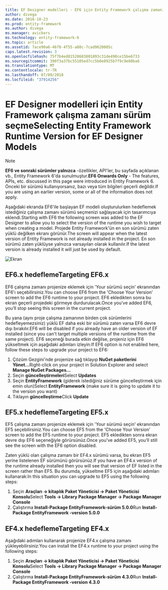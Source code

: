 ```yaml
---
title: EF Designer modelleri - EF6 için Entity Framework çalışma zamanı sürümü seçme
author: divega
ms.date: 2016-10-23
ms.prod: entity-framework
ms.author: divega
ms.manager: avickers
ms.technology: entity-framework-6
ms.topic: article
ms.assetid: 7ace90a6-46f8-4f55-a88c-7cad9620085c
caps.latest.revision: 3
ms.openlocfilehash: 75f7b4ed81528683801893c31de490ce15be6733
ms.sourcegitcommit: 390f3a37bc55105ed7cc5b0e0925b7f9c9e80ba6
ms.translationtype: MT
ms.contentlocale: tr-TR
ms.lasthandoff: 07/09/2018
ms.locfileid: "37914256"
---
```

# <a name="selecting-entity-framework-runtime-version-for-ef-designer-models"></a><span data-ttu-id="133d3-102">EF Designer modelleri için Entity Framework çalışma zamanı sürüm seçme</span><span class="sxs-lookup"><span data-stu-id="133d3-102">Selecting Entity Framework Runtime Version for EF Designer Models</span></span>
> [!NOTE]
> <span data-ttu-id="133d3-103">**EF6 ve sonraki sürümler yalnızca** -özellikler, API'ler, bu sayfada açıklanan vb., Entity Framework 6'da sunulmuştur.</span><span class="sxs-lookup"><span data-stu-id="133d3-103">**EF6 Onwards Only** - The features, APIs, etc. discussed in this page were introduced in Entity Framework 6.</span></span> <span data-ttu-id="133d3-104">Önceki bir sürümü kullanıyorsanız, bazı veya tüm bilgileri geçerli değildir.</span><span class="sxs-lookup"><span data-stu-id="133d3-104">If you are using an earlier version, some or all of the information does not apply.</span></span>

<span data-ttu-id="133d3-105">Aşağıdaki ekranda EF6'ile başlayan EF modeli oluşturulurken hedeflemek istediğiniz çalışma zamanı sürümü seçmenizi sağlayacak için tasarımcıya eklendi.</span><span class="sxs-lookup"><span data-stu-id="133d3-105">Starting with EF6 the following screen was added to the EF Designer to allow you to select the version of the runtime you wish to target when creating a model.</span></span> <span data-ttu-id="133d3-106">Projede Entity Framework'ün en son sürümü zaten yüklü değilken ekranı görünür.</span><span class="sxs-lookup"><span data-stu-id="133d3-106">The screen will appear when the latest version of Entity Framework is not already installed in the project.</span></span> <span data-ttu-id="133d3-107">En son sürümü zaten yüklüyse yalnızca varsayılan olarak kullanılır.</span><span class="sxs-lookup"><span data-stu-id="133d3-107">If the latest version is already installed it will just be used by default.</span></span>

![Ekran](~/ef6/media/screen.png)


## <a name="targeting-ef6x"></a><span data-ttu-id="133d3-109">EF6.x hedefleme</span><span class="sxs-lookup"><span data-stu-id="133d3-109">Targeting EF6.x</span></span>

<span data-ttu-id="133d3-110">EF6 çalışma zamanı projenize eklemek için 'Your sürümü seçin' ekranından EF6'ı seçebilirsiniz.</span><span class="sxs-lookup"><span data-stu-id="133d3-110">You can choose EF6 from the 'Choose Your Version' screen to add the EF6 runtime to your project.</span></span> <span data-ttu-id="133d3-111">EF6 ekledikten sonra bu ekran geçerli projedeki görmeye durdurulacak.</span><span class="sxs-lookup"><span data-stu-id="133d3-111">Once you've added EF6, you’ll stop seeing this screen in the current project.</span></span>

<span data-ttu-id="133d3-112">Bu yana (aynı proje çalışma zamanının birden çok sürümlerini hedefleyemezsiniz) yüklü EF daha eski bir sürümü zaten varsa EF6 devre dışı bırakılır.</span><span class="sxs-lookup"><span data-stu-id="133d3-112">EF6 will be disabled if you already have an older version of EF installed (since you can't target multiple versions of the runtime from the same project).</span></span> <span data-ttu-id="133d3-113">EF6 seçeneği burada etkin değilse, projeniz için EF6 yükseltmek için aşağıdaki adımları izleyin:</span><span class="sxs-lookup"><span data-stu-id="133d3-113">If EF6 option is not enabled here, follow these steps to upgrade your project to EF6:</span></span>

1.  <span data-ttu-id="133d3-114">Çözüm Gezgini'nde projenize sağ tıklayıp **NuGet paketlerini Yönet...**</span><span class="sxs-lookup"><span data-stu-id="133d3-114">Right-click on your project in Solution Explorer and select **Manage NuGet Packages...**</span></span>
2.  <span data-ttu-id="133d3-115">Seçin **güncelleştirmeleri**</span><span class="sxs-lookup"><span data-stu-id="133d3-115">Select **Updates**</span></span>
3.  <span data-ttu-id="133d3-116">Seçin **EntityFramework** (giderek istediğiniz sürüme güncelleştirmek için emin olun)</span><span class="sxs-lookup"><span data-stu-id="133d3-116">Select **EntityFramework** (make sure it is going to update it to the version you want)</span></span>
4.  <span data-ttu-id="133d3-117">Tıklayın **güncelleştirme**</span><span class="sxs-lookup"><span data-stu-id="133d3-117">Click **Update**</span></span>

 

## <a name="targeting-ef5x"></a><span data-ttu-id="133d3-118">EF5.x hedefleme</span><span class="sxs-lookup"><span data-stu-id="133d3-118">Targeting EF5.x</span></span>

<span data-ttu-id="133d3-119">EF5 çalışma zamanı projenize eklemek için 'Your sürümü seçin' ekranından EF5 seçebilirsiniz.</span><span class="sxs-lookup"><span data-stu-id="133d3-119">You can choose EF5 from the 'Choose Your Version' screen to add the EF5 runtime to your project.</span></span> <span data-ttu-id="133d3-120">EF5 ekledikten sonra ekran devre dışı EF6 seçeneğiyle görürsünüz.</span><span class="sxs-lookup"><span data-stu-id="133d3-120">Once you've added EF5, you’ll still see the screen with the EF6 option disabled.</span></span>

<span data-ttu-id="133d3-121">Zaten yüklü olan çalışma zamanı bir EF4.x sürümü varsa, bu ekran EF5 yerine listelenen EF sürümünü görürsünüz.</span><span class="sxs-lookup"><span data-stu-id="133d3-121">If you have an EF4.x version of the runtime already installed then you will see that version of EF listed in the screen rather than EF5.</span></span> <span data-ttu-id="133d3-122">Bu durumda, yükseltme EF5 için aşağıdaki adımları kullanarak:</span><span class="sxs-lookup"><span data-stu-id="133d3-122">In this situation you can upgrade to EF5 using the following steps:</span></span>

1.  <span data-ttu-id="133d3-123">Seçin **Araçları -&gt; kitaplık Paket Yöneticisi -&gt; Paket Yöneticisi Konsolu**</span><span class="sxs-lookup"><span data-stu-id="133d3-123">Select **Tools -&gt; Library Package Manager -&gt; Package Manager Console**</span></span>
2.  <span data-ttu-id="133d3-124">Çalıştırma **Install-Package EntityFramework-sürüm 5.0.0**</span><span class="sxs-lookup"><span data-stu-id="133d3-124">Run **Install-Package EntityFramework -version 5.0.0**</span></span>

 

## <a name="targeting-ef4x"></a><span data-ttu-id="133d3-125">EF4.x hedefleme</span><span class="sxs-lookup"><span data-stu-id="133d3-125">Targeting EF4.x</span></span>

<span data-ttu-id="133d3-126">Aşağıdaki adımları kullanarak projenize EF4.x çalışma zamanı yükleyebilirsiniz:</span><span class="sxs-lookup"><span data-stu-id="133d3-126">You can install the EF4.x runtime to your project using the following steps:</span></span>

1.  <span data-ttu-id="133d3-127">Seçin **Araçları -&gt; kitaplık Paket Yöneticisi -&gt; Paket Yöneticisi Konsolu**</span><span class="sxs-lookup"><span data-stu-id="133d3-127">Select **Tools -&gt; Library Package Manager -&gt; Package Manager Console**</span></span>
2.  <span data-ttu-id="133d3-128">Çalıştırma **Install-Package EntityFramework-sürüm 4.3.0**</span><span class="sxs-lookup"><span data-stu-id="133d3-128">Run **Install-Package EntityFramework -version 4.3.0**</span></span>
